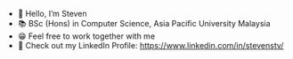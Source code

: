 - 👋 Hello, I’m Steven
- 📚 BSc (Hons) in Computer Science, Asia Pacific University Malaysia
- 😁 Feel free to work together with me
- 🔗 Check out my LinkedIn Profile: https://www.linkedin.com/in/stevenstv/
<!---
sterbeN27/sterbeN27 is a ✨ special ✨ repository because its `README.md` (this file) appears on your GitHub profile.
You can click the Preview link to take a look at your changes.
--->
